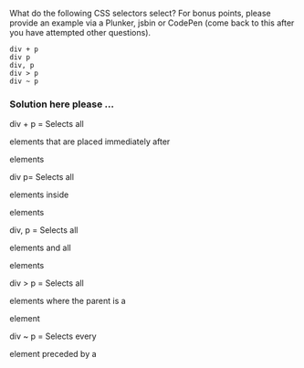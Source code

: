 What do the following CSS selectors select?  For bonus points, please provide an example via a Plunker, jsbin or CodePen (come back to this after you have attempted other questions).

    div + p
    div p
    div, p
    div > p
    div ~ p

### Solution here please ...

div + p = Selects all <p> elements that are placed immediately after <div> elements

div p= Selects all <p> elements inside <div> elements

div, p = Selects all <div> elements and all <p> elements

div > p = Selects all <p> elements where the parent is a <div> element

div ~ p = Selects every <p> element preceded by a <div>
